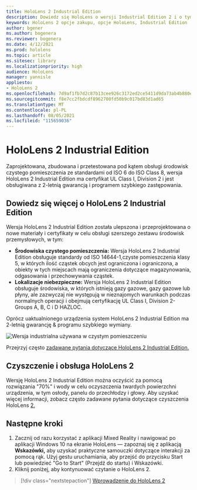 ```yaml
---
title: HoloLens 2 Industrial Edition
description: Dowiedz się HoloLens o wersji Industrial Edition 2 i o tym, co zrobić po otrzymaniu własnej wersji.
keywords: HoloLens 2 opcje zakupu, opcje HoloLens, Industrial Edition
author: bgener
ms.author: bogenera
ms.reviewer: bogenera
ms.date: 4/12/2021
ms.prod: hololens
ms.topic: article
ms.sitesec: library
ms.localizationpriority: high
audience: HoloLens
manager: yannisle
appliesto:
- HoloLens 2
ms.openlocfilehash: 7d9af1fb7d2c87b13cee926c3172ed2ce5411d9da73ab4b880efb1bd837ca3e5
ms.sourcegitcommit: f8e7cc2fbdcdf8962700fd50b9c017bd83d1ad65
ms.translationtype: MT
ms.contentlocale: pl-PL
ms.lasthandoff: 08/05/2021
ms.locfileid: "115659036"
---
```

# <a name="hololens-2-industrial-edition"></a>HoloLens 2 Industrial Edition

Zaprojektowana, zbudowana i przetestowana pod kątem obsługi środowisk czystego pomieszczenia ze standardami od ISO 6 do ISO Class 8, wersja HoloLens 2 Industrial Edition ma certyfikat UL Class I, Division 2 i jest obsługiwana z 2-letnią gwarancją i programem szybkiego zastępowania.

## <a name="learn-about-hololens-2-industrial-edition"></a>Dowiedz się więcej o HoloLens 2 Industrial Edition

Wersja HoloLens 2 Industrial Edition została ulepszona i przeprojektowana o nowe materiały i certyfikaty w celu obsługi szerszego zestawu środowisk przemysłowych, w tym:

- **Środowiska czystego pomieszczenia:** Wersja HoloLens 2 Industrial Edition obsługuje standardy od ISO 14644-1,czyste pomieszczenia klasy 5, w których ilość cząstek obcych jest ograniczona i ograniczona, a obiekty w tych miejscach mają ograniczenia dotyczące magazynowania, odgasowania i przechowywania cząstek.
- **Lokalizacje niebezpieczne:** Wersja HoloLens 2 Industrial Edition obsługuje środowiska, w których istnieją gazy gazowe, gazy gazowe lub płyny, ale zazwyczaj nie występują w nieznajomych warunkach podczas normalnych operacji i obejmują certyfikację UL Class I, Division 2-Groups A, B, C i D HAZLOC.

Oprócz uaktualnionego urządzenia system HoloLens 2 Industrial Edition ma 2-letnią gwarancję & programu szybkiego wymiany.

![Wersja industrialna używana w czystym pomieszczeniu](./images/ie-small-pic.png)

Przejrzyj często [zadawane pytania dotyczące HoloLens 2 Industrial Edition.](hololens2-industrial-edition-faq.md)

## <a name="cleaning-and-handling-hololens-2"></a>Czyszczenie i obsługa HoloLens 2

Wersję HoloLens 2 Industrial Edition można oczyścić za pomocą rozwiązania "70%" i wody w celu oczyszczenia twardych powierzchni urządzenia, w tym osłody, panelu do przechłodzy i głowy. Aby uzyskać więcej informacji, zobacz często zadawane pytania dotyczące czyszczenia HoloLens [2.](/hololens/hololens2-maintenance)

## <a name="next-steps"></a>Następne kroki

1. Zacznij od razu korzystać z aplikacji Mixed Reality i nawigować po aplikacji Windows 10 na ekranie HoloLens — zapoznaj się z aplikacją **Wskazówki,** aby uzyskać praktyczne samouczki dotyczące interakcji za pomocą rąk. Użyj gestu uruchamiania, aby przejść do przycisku Start lub powiedzieć "Go to Start" (Przejdź do startu) i Wskazówki.
1. Kliknij poniżej, aby kontynuować czytanie o HoloLens 2.

> [!div class="nextstepaction"]
> [Wprowadzenie do HoloLens 2](hololens2-basic-usage.md)